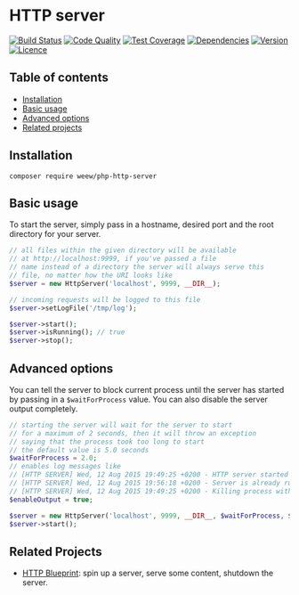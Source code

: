 # HTTP server

[![Build Status](https://img.shields.io/travis/weew/php-http-server.svg)](https://travis-ci.org/weew/php-http-server)
[![Code Quality](https://img.shields.io/scrutinizer/g/weew/php-http-server.svg)](https://scrutinizer-ci.com/g/weew/php-http-server)
[![Test Coverage](https://img.shields.io/coveralls/weew/php-http-server.svg)](https://coveralls.io/github/weew/php-http-server)
[![Dependencies](https://img.shields.io/versioneye/d/php/weew:php-http-server.svg)](https://versioneye.com/php/weew:php-http-server)
[![Version](https://img.shields.io/packagist/v/weew/php-http-server.svg)](https://packagist.org/packages/weew/php-http-server)
[![Licence](https://img.shields.io/packagist/l/weew/php-http-server.svg)](https://packagist.org/packages/weew/php-http-server)

## Table of contents

- [Installation](#installation)
- [Basic usage](#basic-usage)
- [Advanced options](#advanced-options)
- [Related projects](#related-projects)

## Installation

`composer require weew/php-http-server`

## Basic usage

To start the server, simply pass in a hostname, desired port and the root directory for your server.

```php
// all files within the given directory will be available
// at http://localhost:9999, if you've passed a file
// name instead of a directory the server will always serve this
// file, no matter how the URI looks like
$server = new HttpServer('localhost', 9999, __DIR__);

// incoming requests will be logged to this file
$server->setLogFile('/tmp/log');

$server->start();
$server->isRunning(); // true
$server->stop();
```

## Advanced options

You can tell the server to block current process until the server has started by passing in a `$waitForProcess` value. You can also disable the server output completely.

```php
// starting the server will wait for the server to start
// for a maximum of 2 seconds, then it will throw an exception
// saying that the process took too long to start
// the default value is 5.0 seconds
$waitForProcess = 2.0;
// enables log messages like
// [HTTP SERVER] Wed, 12 Aug 2015 19:49:25 +0200 - HTTP server started on localhost:9999 with PID 99412
// [HTTP SERVER] Wed, 12 Aug 2015 19:56:18 +0200 - Server is already running at localhost:9999 with PID 99535
// [HTTP SERVER] Wed, 12 Aug 2015 19:49:25 +0200 - Killing process with PID 99412
$enableOutput = true;

$server = new HttpServer('localhost', 9999, __DIR__, $waitForProcess, $enableOutput);
$server->start();
```

## Related Projects

- [HTTP Blueprint](https://github.com/weew/php-http-blueprint): spin up a server,
serve some content, shutdown the server.
